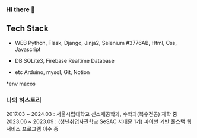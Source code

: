 ### Hi there 👋

## Tech Stack

* WEB
Python, Flask, Django, Jinja2, Selenium
#3776AB, 
Html, Css, Javascript

* DB
SQLite3, Firebase Realtime Database

* etc
Arduino, mysql, Git, Notion

*env
macos


### 나의 히스토리
2017.03 ~ 2024.03 : 서울시립대학교 신소재공학과, 수학과(복수전공) 재학 중
2023.06 ~ 2023.09 : (청년취업사관학교 SeSAC 서대문 1기) 파이썬 기반 풀스택 웹 서비스 프로그램 이수 중
